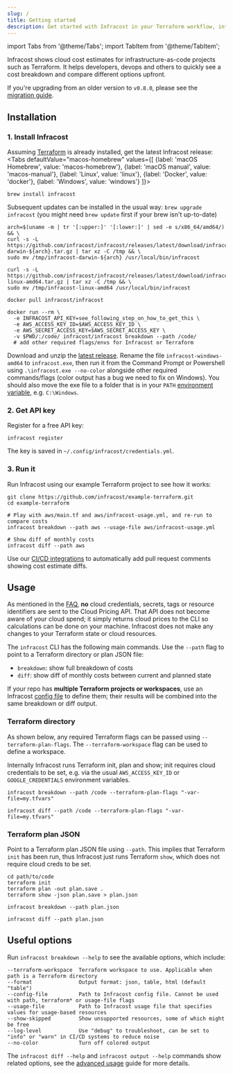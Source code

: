 ```yaml
---
slug: /
title: Getting started
description: Get started with Infracost in your Terraform workflow, integrate it into your pull requests and CI pipeline and view cost estimates for your AWS/Google cloud infrastructure.
---
```


import Tabs from '@theme/Tabs';
import TabItem from '@theme/TabItem';

Infracost shows cloud cost estimates for infrastructure-as-code projects such as Terraform. It helps developers, devops and others to quickly see a cost breakdown and compare different options upfront.

If you're upgrading from an older version to `v0.8.0`, please see the [migration guide](/docs/guides/v0.8_migration).

## Installation

### 1. Install Infracost
Assuming [Terraform](https://www.terraform.io/downloads.html) is already installed, get the latest Infracost release:
<Tabs
  defaultValue="macos-homebrew"
  values={[
    {label: 'macOS Homebrew', value: 'macos-homebrew'},
    {label: 'macOS manual', value: 'macos-manual'},
    {label: 'Linux', value: 'linux'},
    {label: 'Docker', value: 'docker'},
    {label: 'Windows', value: 'windows'}
  ]}>
  <TabItem value="macos-homebrew">

  ```shell
  brew install infracost
  ```

  Subsequent updates can be installed in the usual way: `brew upgrade infracost` (you might need `brew update` first if your brew isn't up-to-date)

  </TabItem>
  <TabItem value="macos-manual">

  ```shell
  arch=$(uname -m | tr '[:upper:]' '[:lower:]' | sed -e s/x86_64/amd64/) && \
  curl -s -L https://github.com/infracost/infracost/releases/latest/download/infracost-darwin-${arch}.tar.gz | tar xz -C /tmp && \
  sudo mv /tmp/infracost-darwin-${arch} /usr/local/bin/infracost
  ```

  </TabItem>
  <TabItem value="linux">

  ```shell
  curl -s -L https://github.com/infracost/infracost/releases/latest/download/infracost-linux-amd64.tar.gz | tar xz -C /tmp && \
  sudo mv /tmp/infracost-linux-amd64 /usr/local/bin/infracost
  ```

  </TabItem>
  <TabItem value="docker">

  ```shell
  docker pull infracost/infracost

  docker run --rm \
    -e INFRACOST_API_KEY=see_following_step_on_how_to_get_this \
    -e AWS_ACCESS_KEY_ID=$AWS_ACCESS_KEY_ID \
    -e AWS_SECRET_ACCESS_KEY=$AWS_SECRET_ACCESS_KEY \
    -v $PWD/:/code/ infracost/infracost breakdown --path /code/
    # add other required flags/envs for Infracost or Terraform
  ```

  </TabItem>
  <TabItem value="windows">

  Download and unzip the [latest release](https://github.com/infracost/infracost/releases/latest/download/infracost-windows-amd64.tar.gz). Rename the file `infracost-windows-amd64` to `infracost.exe`, then run it from the Command Prompt or Powershell using `.\infracost.exe --no-color` alongside other required commands/flags (color output has a bug we need to fix on Windows). You should also move the exe file to a folder that is in your `PATH` [environment variable](https://stackoverflow.com/questions/1618280/where-can-i-set-path-to-make-exe-on-windows), e.g. `C:\Windows`.

  </TabItem>
</Tabs>

### 2. Get API key
Register for a free API key:
```shell
infracost register
```

The key is saved in `~/.config/infracost/credentials.yml`.

### 3. Run it
Run Infracost using our example Terraform project to see how it works:

```shell
git clone https://github.com/infracost/example-terraform.git
cd example-terraform

# Play with aws/main.tf and aws/infracost-usage.yml, and re-run to compare costs
infracost breakdown --path aws --usage-file aws/infracost-usage.yml

# Show diff of monthly costs
infracost diff --path aws
```

Use our [CI/CD integrations](/docs/integrations/cicd) to automatically add pull request comments showing cost estimate diffs.

## Usage

As mentioned in the [FAQ](/docs/faq), **no** cloud credentials, secrets, tags or resource identifiers are sent to the Cloud Pricing API. That API does not become aware of your cloud spend; it simply returns cloud prices to the CLI so calculations can be done on your machine. Infracost does not make any changes to your Terraform state or cloud resources.

The `infracost` CLI has the following main commands. Use the `--path` flag to point to a Terraform directory or plan JSON file:
- `breakdown`: show full breakdown of costs
- `diff`: show diff of monthly costs between current and planned state

If your repo has **multiple Terraform projects or workspaces**, use an Infracost [config file](/docs/multi_project/config_file) to define them; their results will be combined into the same breakdown or diff output.

### Terraform directory

As shown below, any required Terraform flags can be passed using `--terraform-plan-flags`. The `--terraform-workspace` flag can be used to define a workspace.

Internally Infracost runs Terraform init, plan and show; init requires cloud credentials to be set, e.g. via the usual `AWS_ACCESS_KEY_ID` or `GOOGLE_CREDENTIALS` environment variables.

  ```shell
  infracost breakdown --path /code --terraform-plan-flags "-var-file=my.tfvars"

  infracost diff --path /code --terraform-plan-flags "-var-file=my.tfvars"
  ```

### Terraform plan JSON

Point to a Terraform plan JSON file using `--path`. This implies that Terraform `init` has been run, thus Infracost just runs Terraform `show`, which does not require cloud creds to be set.

  ```shell
  cd path/to/code
  terraform init
  terraform plan -out plan.save .
  terraform show -json plan.save > plan.json

  infracost breakdown --path plan.json

  infracost diff --path plan.json
  ```

## Useful options

Run `infracost breakdown --help` to see the available options, which include:

  ```
  --terraform-workspace  Terraform workspace to use. Applicable when path is a Terraform directory
  --format               Output format: json, table, html (default "table")
  --config-file          Path to Infracost config file. Cannot be used with path, terraform* or usage-file flags
  --usage-file           Path to Infracost usage file that specifies values for usage-based resources
  --show-skipped         Show unsupported resources, some of which might be free
  --log-level            Use "debug" to troubleshoot, can be set to "info" or "warn" in CI/CD systems to reduce noise
  --no-color             Turn off colored output
  ```

The `infracost diff --help` and `infracost output --help` commands show related options, see the [advanced usage](/docs/guides/advanced_usage) guide for more details.
